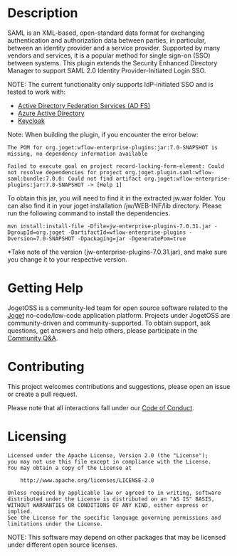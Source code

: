 # Description

SAML is an XML-based, open-standard data format for exchanging authentication and authorization data between parties, in particular, between an identity provider and a service provider.
Supported by many vendors and services, it is a popular method for single sign-on (SSO) between systems. 
This plugin extends the Security Enhanced Directory Manager to support SAML 2.0 Identity Provider-Initiated Login SSO.

NOTE: The current functionality only supports IdP-initiated SSO and is tested to work with:
- [Active Directory Federation Services (AD FS)](https://dev.joget.org/community/display/DX7/Joget+SharePoint+SSO+Integration)
- [Azure Active Directory](https://dev.joget.org/community/display/DX7/Joget+SSO+with+Azure+Active+Directory+using+SAML)
- [Keycloak](https://dev.joget.org/community/display/DX7/Joget+SSO+with+Keycloak+using+SAML)

Note: When building the plugin, if you encounter the error below:

    The POM for org.joget:wflow-enterprise-plugins:jar:7.0-SNAPSHOT is missing, no dependency information available

    Failed to execute goal on project record-locking-form-element: Could not resolve dependencies for project org.joget.plugin.saml:wflow-saml:bundle:7.0.0: Could not find artifact org.joget:wflow-enterprise-plugins:jar:7.0-SNAPSHOT -> [Help 1]

To obtain this jar, you will need to find it in the extracted jw.war folder. You can also find it in your joget installation /jw/WEB-INF/lib directory. Please run the following command to install the dependencies.

    mvn install:install-file -Dfile=jw-enterprise-plugins-7.0.31.jar -DgroupId=org.joget -DartifactId=wflow-enterprise-plugins -Dversion=7.0-SNAPSHOT -Dpackaging=jar -DgeneratePom=true
*Take note of the version (jw-enterprise-plugins-7.0.31.jar), and make sure you change it to your respective version.

# Getting Help

JogetOSS is a community-led team for open source software related to the [Joget](https://www.joget.org) no-code/low-code application platform.
Projects under JogetOSS are community-driven and community-supported.
To obtain support, ask questions, get answers and help others, please participate in the [Community Q&A](https://answers.joget.org/).

# Contributing

This project welcomes contributions and suggestions, please open an issue or create a pull request.

Please note that all interactions fall under our [Code of Conduct](https://github.com/jogetoss/repo-template/blob/main/CODE_OF_CONDUCT.md).

# Licensing

    Licensed under the Apache License, Version 2.0 (the "License");
    you may not use this file except in compliance with the License.
    You may obtain a copy of the License at

        http://www.apache.org/licenses/LICENSE-2.0

    Unless required by applicable law or agreed to in writing, software
    distributed under the License is distributed on an "AS IS" BASIS,
    WITHOUT WARRANTIES OR CONDITIONS OF ANY KIND, either express or implied.
    See the License for the specific language governing permissions and
    limitations under the License.

NOTE: This software may depend on other packages that may be licensed under different open source licenses.
